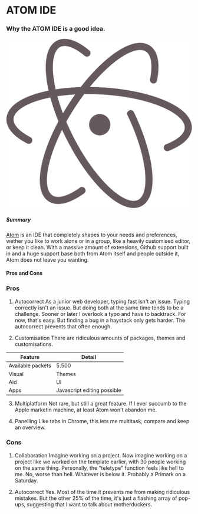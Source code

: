 # ATOM IDE

### Why the ATOM IDE is a good idea.

![Atom logo](./logo.png)


##### Summary
[Atom](https://atom.io/) is an IDE that completely shapes to your needs and preferences, wether you like to work alone or in a group, like a heavily customised editor, or keep it clean. With a massive amount of extensions, Github support built in and a huge support base both from Atom itself and people outside it, Atom does not leave you wanting.

#### Pros and Cons

### Pros
1. Autocorrect
As a junior web developer, typing fast isn't an issue. Typing correctly isn't an issue. But doing both at the same time tends to be a challenge. Sooner or later I overlook a typo and have to backtrack. For now, that's easy. But finding a bug in a haystack only gets harder. The autocorrect prevents that often enough.

2. Customisation
There are ridiculous amounts of packages, themes and customisations.

Feature | Detail
--------|--------
Available packets | 5.500
Visual | Themes
Aid | UI
Apps | Javascript editing possible

3. Multiplatform
Not rare, but still a great feature. If I ever succumb to the Apple marketin machine, at least Atom won't abandon me.

4. Panelling
Like tabs in Chrome, this lets me multitask, compare and keep an overview.

### Cons

1. Collaboration
Imagine working on a project. Now imagine working on a project like we worked on the template earlier, with 30 people working on the same thing. Personally, the "teletype" function feels like hell to me. No, worse than hell. Whatever is below it. Probably a Primark on a Saturday.

2. Autocorrect
Yes. Most of the time it prevents me from making ridiculous mistakes. But the other 25% of the time, it's just a flashing array of pop-ups, suggesting that I want to talk about motherduckers.
